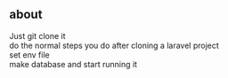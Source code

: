 
## about
Just git clone it <br/>
do the normal steps you do after cloning a laravel project <br/>
set env file <br/>
make database and start running it <br/>

